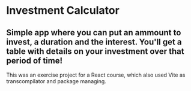 # Investment Calculator

## Simple app where you can put an ammount to invest, a duration and the interest. You'll get a table with details on your investment over that period of time!

This was an exercise project for a React course, which also used Vite as transcompilator and package managing.